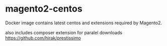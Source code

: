 # magento2-centos

Docker image contains latest centos and extensions required by Magento2.

also includes composer extension for paralel downloads https://github.com/hirak/prestissimo
